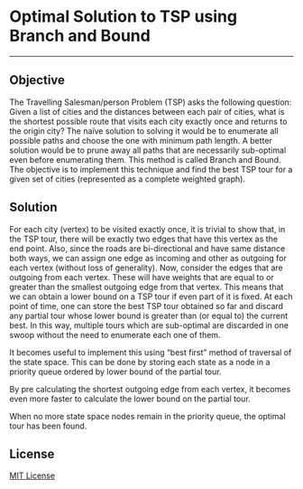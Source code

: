 Optimal Solution to TSP using Branch and Bound
==============================================

-------------------------

Objective
---------

The Travelling Salesman/person Problem (TSP) asks the following question: Given a list of cities and the distances between each pair of cities, what is the shortest possible route that visits each city exactly once and returns to the origin city? The naïve solution to solving it would be to enumerate all possible paths and choose the one with minimum path length. A better solution would be to prune away all paths that are necessarily sub-optimal even before enumerating them. This method is called Branch and Bound. The objective is to implement this technique and find the best TSP tour for a given set of cities (represented as a complete weighted graph).

Solution
--------
 
For each city (vertex) to be visited exactly once, it is trivial to show that, in the TSP tour, there will be exactly two edges that have this vertex as the end point. Also, since the roads are bi-directional and have same distance both ways, we can assign one edge as incoming and other as outgoing for each vertex (without loss of generality). Now, consider the edges that are outgoing from each vertex. These will have weights that are equal to or greater than the smallest outgoing edge from that vertex. This means that we can obtain a lower bound on a TSP tour if even part of it is fixed. At each point of time, one can store the best TSP tour obtained so far and discard any partial tour whose lower bound is greater than (or equal to) the current best. In this way, multiple tours which are sub-optimal are discarded in one swoop without the need to enumerate each one of them.
 
It becomes useful to implement this using “best first” method of traversal of the state space. This can be done by storing each state as a node in a priority queue ordered by lower bound of the partial tour.

By pre calculating the shortest outgoing edge from each vertex, it becomes even more faster to calculate the lower bound on the partial tour.

When no more state space nodes remain in the priority queue, the optimal tour has been found.


License
-------

[MIT License](http://jay.mit-license.org/2013)

